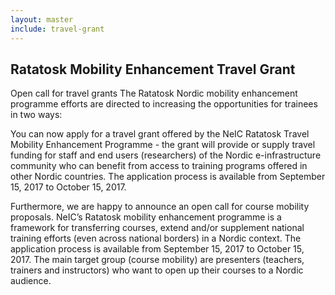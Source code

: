 ```yaml
---
layout: master
include: travel-grant
---
```


## Ratatosk Mobility Enhancement Travel Grant

Open call for travel grants 
The Ratatosk Nordic mobility enhancement programme efforts are directed to increasing the opportunities for trainees in two ways:

You can now apply for a travel grant offered by the NeIC Ratatosk Travel Mobility Enhancement Programme - the grant will provide or supply travel funding for staff and end users (researchers) of the Nordic e-infrastructure community who can benefit from access to training programs offered in other Nordic countries. The application process is available from September 15, 2017 to October 15, 2017.

Furthermore, we are happy to announce an open call for course mobility proposals. NeIC’s Ratatosk mobility enhancement programme is a framework for transferring courses, extend and/or supplement national training efforts (even across national borders) in a Nordic context. The application process is available from September 15, 2017 to October 15, 2017.
The main target group (course mobility) are presenters (teachers, trainers and instructors) who want to open up their courses to a Nordic audience.

